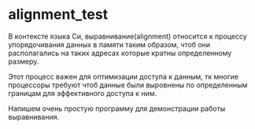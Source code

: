 # alignment_test
 В контексте языка Си, выравнивание(alignment) 
 относится к процессу упорядочивания данных в памяти таким образом, чтоб они располагались на таких адресах которые кратны определенному размеру. 
 
 Этот процесс важен для оптимизации доступа к данным, тк многие процессоры требуют
 чтоб данные были выровнены по определенным границам для эффективного доступа к ним.

 Напишем очень простую программу для демонстрации работы выравнивания.
 

